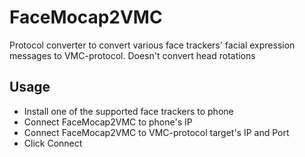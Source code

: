# FaceMocap2VMC
Protocol converter to convert various face trackers' facial expression messages to VMC-protocol. Doesn't convert head rotations

## Usage
- Install one of the supported face trackers to phone
- Connect FaceMocap2VMC to phone's IP
- Connect FaceMocap2VMC to VMC-protocol target's IP and Port
- Click Connect
